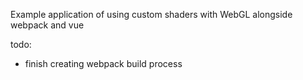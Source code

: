 Example application of using custom shaders with WebGL alongside webpack and vue

todo:
- finish creating webpack build process
